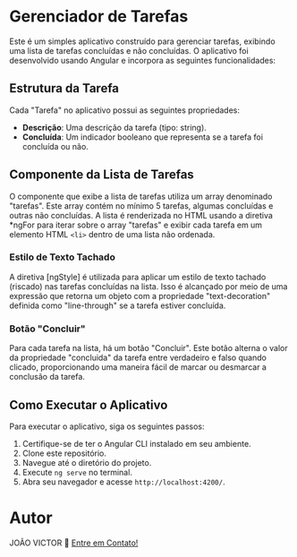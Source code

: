 # Gerenciador de Tarefas

Este é um simples aplicativo construído para gerenciar tarefas, exibindo uma lista de tarefas concluídas e não concluídas. O aplicativo foi desenvolvido usando Angular e incorpora as seguintes funcionalidades:

## Estrutura da Tarefa

Cada "Tarefa" no aplicativo possui as seguintes propriedades:

- **Descrição**: Uma descrição da tarefa (tipo: string).
- **Concluída**: Um indicador booleano que representa se a tarefa foi concluída ou não.

## Componente da Lista de Tarefas

O componente que exibe a lista de tarefas utiliza um array denominado "tarefas". Este array contém no mínimo 5 tarefas, algumas concluídas e outras não concluídas. A lista é renderizada no HTML usando a diretiva *ngFor para iterar sobre o array "tarefas" e exibir cada tarefa em um elemento HTML `<li>` dentro de uma lista não ordenada.

### Estilo de Texto Tachado

A diretiva [ngStyle] é utilizada para aplicar um estilo de texto tachado (riscado) nas tarefas concluídas na lista. Isso é alcançado por meio de uma expressão que retorna um objeto com a propriedade "text-decoration" definida como "line-through" se a tarefa estiver concluída.

### Botão "Concluir"

Para cada tarefa na lista, há um botão "Concluir". Este botão alterna o valor da propriedade "concluida" da tarefa entre verdadeiro e falso quando clicado, proporcionando uma maneira fácil de marcar ou desmarcar a conclusão da tarefa.

## Como Executar o Aplicativo

Para executar o aplicativo, siga os seguintes passos:

1. Certifique-se de ter o Angular CLI instalado em seu ambiente.
2. Clone este repositório.
3. Navegue até o diretório do projeto.
4. Execute `ng serve` no terminal.
5. Abra seu navegador e acesse `http://localhost:4200/`.

# Autor
<p> JOÃO VICTOR 👋 <a href="https://www.linkedin.com/in/ojoaovictor/"> Entre em Contato!</a> </p>
